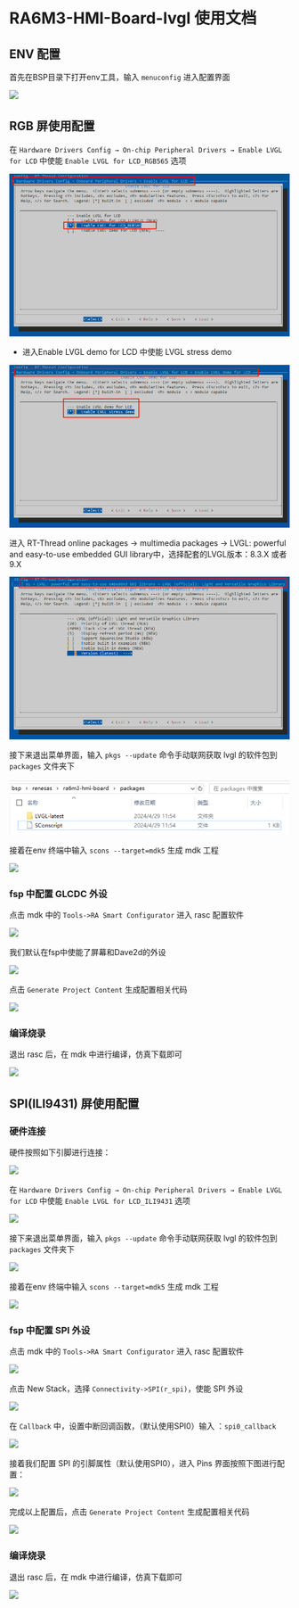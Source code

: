 # RA6M3-HMI-Board-lvgl 使用文档

## ENV 配置

首先在BSP目录下打开env工具，输入 `menuconfig` 进入配置界面

![](picture/lvgl/00.png)

## RGB 屏使用配置

在 `Hardware Drivers Config → On-chip Peripheral Drivers → Enable LVGL for LCD` 中使能 `Enable LVGL for LCD_RGB565` 选项

![](picture/lvgl/22.png)

* 进入Enable LVGL demo for LCD 中使能 LVGL stress demo

![](picture/lvgl/23.png)

进入 RT-Thread online packages → multimedia packages → LVGL: powerful and easy-to-use embedded GUI library中，选择配套的LVGL版本：8.3.X 或者 9.X

![](picture/lvgl/24.png)

接下来退出菜单界面，输入 `pkgs --update` 命令手动联网获取 lvgl 的软件包到 `packages` 文件夹下

![](picture/lvgl/25.png)

接着在env 终端中输入 `scons --target=mdk5` 生成 mdk 工程

![](picture/lvgl/03.png)

### fsp 中配置 GLCDC 外设

点击 mdk 中的 `Tools->RA Smart Configurator` 进入 rasc 配置软件

![](picture/lvgl/04.png)

我们默认在fsp中使能了屏幕和Dave2d的外设

![](C:\Users\RTT\AppData\Roaming\Typora\typora-user-images\image-20240429162653262.png)

点击 `Generate Project Content` 生成配置相关代码

![](picture/lvgl/10.png)

### 编译烧录

退出 rasc 后，在 mdk 中进行编译，仿真下载即可

![](picture/lvgl/11.png)

## SPI(ILI9431) 屏使用配置

### 硬件连接

硬件按照如下引脚进行连接：

![](picture/lvgl/tft-pin.png)

在 `Hardware Drivers Config → On-chip Peripheral Drivers → Enable LVGL for LCD` 中使能 `Enable LVGL for LCD_ILI9431` 选项

![](picture/lvgl/01.png)

接下来退出菜单界面，输入 `pkgs --update` 命令手动联网获取 lvgl 的软件包到 `packages` 文件夹下

![](picture/lvgl/02.png)

接着在env 终端中输入 `scons --target=mdk5` 生成 mdk 工程

![](picture/lvgl/03.png)

### fsp 中配置 SPI 外设

点击 mdk 中的 `Tools->RA Smart Configurator` 进入 rasc 配置软件

![](picture/lvgl/04.png)

点击 New Stack，选择 `Connectivity->SPI(r_spi)`，使能 SPI 外设

![](picture/lvgl/13.png)

在 `Callback` 中，设置中断回调函数，（默认使用SPI0）输入 ：`spi0_callback`

![](picture/lvgl/14.png)

接着我们配置 SPI 的引脚属性（默认使用SPI0），进入 Pins 界面按照下图进行配置：

![](picture/lvgl/15.png)

完成以上配置后，点击 `Generate Project Content` 生成配置相关代码

![](picture/lvgl/16.png)

### 编译烧录

退出 rasc 后，在 mdk 中进行编译，仿真下载即可

![](picture/lvgl/11.png)